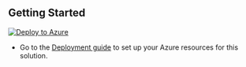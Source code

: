 ## Getting Started
[![Deploy to Azure](https://aka.ms/deploytoazurebutton)](https://portal.azure.com/#create/Microsoft.Template/uri/https%3A%2F%2Fgithub.com%2Fnchandhi%2Fnctestrepo%2Fdeployment%2Fbicep%2Fmain.json)

* Go to the [Deployment guide](./Deployment/Deployment.md) to set up your Azure resources for this solution.  


